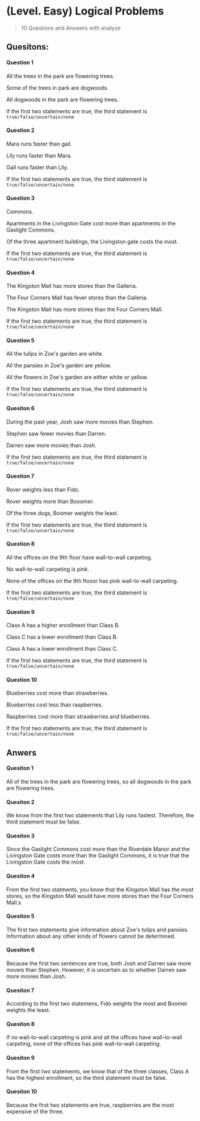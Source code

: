# (Level. Easy) Logical Problems

> 10 Questions and Answers with analyze

## Quesitons:

#### Question 1
All the trees in the park are flowering trees.

Some of the trees in park are dogwoods.

All dogwoods in the park are flowering trees.

If the first two statements are true, the third statement is `true/false/uncertain/none`


#### Question 2
Mara runs faster than gail.

Lily runs faster than Mara. 

Gail runs faster than Lily.

If the first two statements are true, the third statement is `true/false/uncertain/none`


#### Question 3
Commons.

Apartments in the Livingston Gate cost more than apartments in the Gaslight Commons.

Of the three apartment buildings, the Livingston gate costs the most.

If the first two statements are true, the third statement is `true/false/uncertain/none`


#### Question 4
The Kingston Mall has more stores than the Galleria.

The Four Corners Mall has fever stores than the Galleria.

The Kingston Mall has more stores than the Four Corners Mall.

If the first two statements are true, the third statement is `true/false/uncertain/none`


#### Question 5
All the tulips in Zoe's garden are white.

All the pansies in Zoe's garden are yellow.

All the flowers in Zoe's garden are either white or yellow.

If the first two statements are true, the third statement is `true/false/uncertain/none`


#### Quesiton 6
During the past year, Josh saw more movies than Stephen.

Stephen saw fewer movies than Darren.

Darren saw more movies than Josh.

If the first two statements are true, the third statement is `true/false/uncertain/none`


#### Question 7
Rover weights less than Fido.

Rover weights more than Booomer.

Of the three dogs, Boomer weights the least.

If the first two statements are true, the third statement is `true/false/uncertain/none`


#### Question 8
All the offices on the 9th floor have wall-to-wall carpeting.

No wall-to-wall carpeting is pink.

None of the offices on the 9th flooor has pink wall-to-wall carpeting.

If the first two statements are true, the third statement is `true/false/uncertain/none`


#### Question 9
Class A has a higher enrollment than Class B.

Class C has a lower enrollment than Class B.

Class A has a lower enrollment than Class C.

If the first two statements are true, the third statement is `true/false/uncertain/none`


#### Question 10
Blueberries cost more than strawberries.

Blueberries cost less than raspberries.

Raspberries cost more than strawberries and blueberries.

If the first two statements are true, the third statement is `true/false/uncertain/none`


## Anwers

#### Quesiton 1
All of the trees in the park are flowering trees, so all dogwoods in the park are flowering trees.

#### Quesiton 2
We know from the first two statements that Lily runs fastest. Therefore, the third statement must be false.

#### Quesiton 3
Since the Gaslight Commons cost more than the Riverdale Manor and the Livingston Gate costs more than the Gaslight Commons, it is true that the Livingston Gate costs the most.

#### Quesiton 4
From the first two statments, you know that the Kingston Mall has the most stores, so the Kingston Mall would have more stores than the Four Corners Mall.s

#### Quesiton 5
The first two statements give information about Zoe's tulips and pansies. Information about any other kinds of flowers cannot be determined. 

#### Quesiton 6
Because the first two sentences are true, both Josh and Darren saw more moveis than Stephen. However, it is uncertain as to whether Darren saw more movies than Josh.

#### Quesiton 7
According to the first two statemens, Fido weights the most and Boomer weights the least.

#### Quesiton 8
If no wall-to-wall carpeting is pink and all the offices have wall-to-wall carpeting, none of the offices has pink wall-to-wall carpeting.

#### Quesiton 9
From the first two statements, we know that of the three classes, Class A has the highest enrollment, so the third statement must be false.

#### Quesiton 10
Because the first two statements are true, raspberries are the most expensive of the three.
